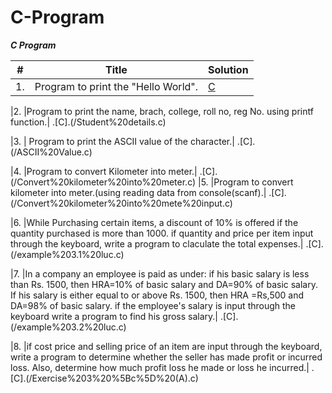 C-Program
=========
***C Program***

| # | Title | Solution |
|---| ----- | -------- |
|1. |Program to print the "Hello World".| [C](/Hello%20World.c)

|2. |Program to print the name, brach, college, roll no, reg No. using printf function.| .[C].(/Student%20details.c)

|3. | Program to print the ASCII value of the character.| .[C].(/ASCII%20Value.c)

|4. |Program to convert Kilometer into meter.| .[C].(/Convert%20kilometer%20into%20meter.c)
|5. |Program to convert kilometer into meter.(using reading data from console(scanf).| .[C].(/Convert%20kilometer%20into%20mete%20input.c)

|6. |While Purchasing certain items, a discount of 10% is offered if the quantity
     purchased is more than 1000. if quantity and price per item input through
     the keyboard, write a program to claculate the total expenses.| .[C].(/example%203.1%20luc.c)
     
|7. |In a company an employee is paid as under:
     if his basic salary is less than Rs. 1500, then HRA=10% of basic salary and DA=90% of basic salary. If his 
     salary is either equal to or above Rs. 1500, then HRA =Rs,500 and DA=98% of basic salary. if the employee's 
     salary is input through the keyboard write a program to find his gross salary.| .[C].(/example%203.2%20luc.c)
     
|8. |if cost  price and selling price of an item are input through the keyboard,
     write a program to determine whether the seller has made profit or incurred loss.
     Also, determine how much profit loss he made or loss he incurred.| .[C].(/Exercise%203%20%5Bc%5D%20(A).c)
     
